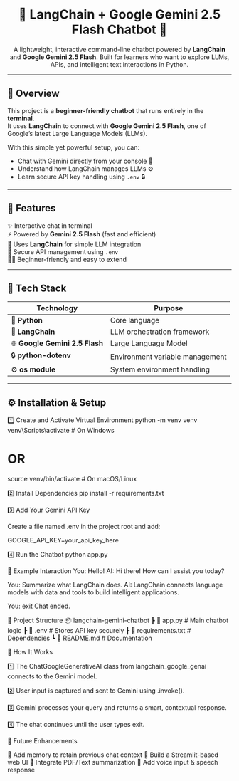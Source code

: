 <h1 align="center">🤖 LangChain + Google Gemini 2.5 Flash Chatbot 💬</h1>

<p align="center">
A lightweight, interactive command-line chatbot powered by <b>LangChain</b> and <b>Google Gemini 2.5 Flash</b>.  
Built for learners who want to explore LLMs, APIs, and intelligent text interactions in Python.  
</p>

---

## 🌟 Overview

This project is a **beginner-friendly chatbot** that runs entirely in the **terminal**.  
It uses **LangChain** to connect with **Google Gemini 2.5 Flash**, one of Google’s latest Large Language Models (LLMs).  

With this simple yet powerful setup, you can:
- Chat with Gemini directly from your console 🧠  
- Understand how LangChain manages LLMs ⚙️  
- Learn secure API key handling using `.env` 🔒  

---

## 🚀 Features

✨ Interactive chat in terminal  
⚡ Powered by **Gemini 2.5 Flash** (fast and efficient)  
🧩 Uses **LangChain** for simple LLM integration  
🔐 Secure API management using `.env`  
👨‍💻 Beginner-friendly and easy to extend  

---

## 🧠 Tech Stack

| Technology | Purpose |
|-------------|----------|
| 🐍 **Python** | Core language |
| 🧠 **LangChain** | LLM orchestration framework |
| 🌐 **Google Gemini 2.5 Flash** | Large Language Model |
| 🔒 **python-dotenv** | Environment variable management |
| ⚙️ **os module** | System environment handling |

---

## ⚙️ Installation & Setup

1️⃣ Create and Activate Virtual Environment
python -m venv venv
venv\Scripts\activate   # On Windows
# OR

source venv/bin/activate   # On macOS/Linux

2️⃣ Install Dependencies
pip install -r requirements.txt

3️⃣ Add Your Gemini API Key

Create a file named .env in the project root and add:

GOOGLE_API_KEY=your_api_key_here

4️⃣ Run the Chatbot
python app.py

💬 Example Interaction
You: Hello!
AI: Hi there! How can I assist you today?

You: Summarize what LangChain does.
AI: LangChain connects language models with data and tools to build intelligent applications.

You: exit
Chat ended.

🧩 Project Structure
📦 langchain-gemini-chatbot
 ┣ 📜 app.py              # Main chatbot logic
 ┣ 📜 .env                # Stores API key securely
 ┣ 📜 requirements.txt    # Dependencies
 ┗ 📜 README.md           # Documentation

🧠 How It Works

1️⃣ The ChatGoogleGenerativeAI class from langchain_google_genai connects to the Gemini model.

2️⃣ User input is captured and sent to Gemini using .invoke().

3️⃣ Gemini processes your query and returns a smart, contextual response.

4️⃣ The chat continues until the user types exit.

🚧 Future Enhancements

🔹 Add memory to retain previous chat context
🔹 Build a Streamlit-based web UI
🔹 Integrate PDF/Text summarization
🔹 Add voice input & speech response


